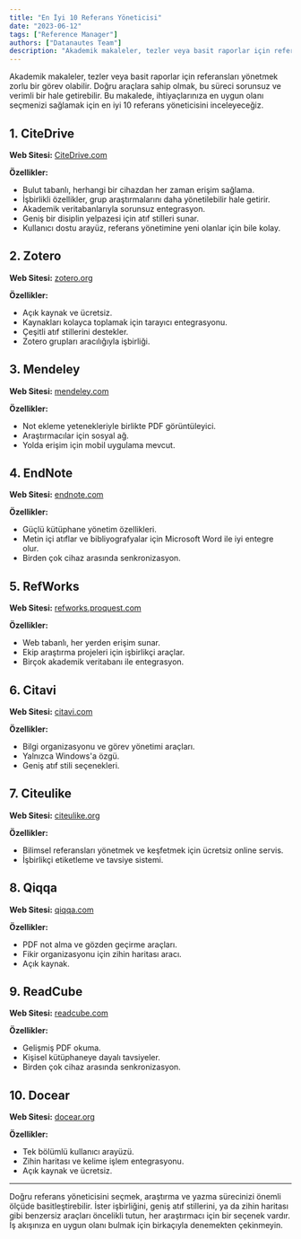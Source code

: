 ```yaml
---
title: "En İyi 10 Referans Yöneticisi"
date: "2023-06-12"
tags: ["Reference Manager"]
authors: ["Datanautes Team"]
description: "Akademik makaleler, tezler veya basit raporlar için referansları yönetmek zorlu bir görev olabilir. Doğru araçlara sahip olmak, bu süreci sorunsuz ve verimli bir hale getirebilir. Bu makalede, ihtiyaçlarınıza en uygun olanı seçmenizi sağlamak için en iyi 10 referans yöneticisini inceleyeceğiz."
---
```


Akademik makaleler, tezler veya basit raporlar için referansları yönetmek zorlu bir görev olabilir. Doğru araçlara sahip olmak, bu süreci sorunsuz ve verimli bir hale getirebilir. Bu makalede, ihtiyaçlarınıza en uygun olanı seçmenizi sağlamak için en iyi 10 referans yöneticisini inceleyeceğiz.

## 1. **CiteDrive**

**Web Sitesi:** [CiteDrive.com](https://citedrive.com/)

**Özellikler:**

- Bulut tabanlı, herhangi bir cihazdan her zaman erişim sağlama.
- İşbirlikli özellikler, grup araştırmalarını daha yönetilebilir hale getirir.
- Akademik veritabanlarıyla sorunsuz entegrasyon.
- Geniş bir disiplin yelpazesi için atıf stilleri sunar.
- Kullanıcı dostu arayüz, referans yönetimine yeni olanlar için bile kolay.

## 2. **Zotero**

**Web Sitesi:** [zotero.org](https://www.zotero.org/)

**Özellikler:**

- Açık kaynak ve ücretsiz.
- Kaynakları kolayca toplamak için tarayıcı entegrasyonu.
- Çeşitli atıf stillerini destekler.
- Zotero grupları aracılığıyla işbirliği.

## 3. **Mendeley**

**Web Sitesi:** [mendeley.com](https://www.mendeley.com/)

**Özellikler:**

- Not ekleme yetenekleriyle birlikte PDF görüntüleyici.
- Araştırmacılar için sosyal ağ.
- Yolda erişim için mobil uygulama mevcut.

## 4. **EndNote**

**Web Sitesi:** [endnote.com](https://www.endnote.com/)

**Özellikler:**

- Güçlü kütüphane yönetim özellikleri.
- Metin içi atıflar ve bibliyografyalar için Microsoft Word ile iyi entegre olur.
- Birden çok cihaz arasında senkronizasyon.

## 5. **RefWorks**

**Web Sitesi:** [refworks.proquest.com](https://refworks.proquest.com/)

**Özellikler:**

- Web tabanlı, her yerden erişim sunar.
- Ekip araştırma projeleri için işbirlikçi araçlar.
- Birçok akademik veritabanı ile entegrasyon.

## 6. **Citavi**

**Web Sitesi:** [citavi.com](https://www.citavi.com/)

**Özellikler:**

- Bilgi organizasyonu ve görev yönetimi araçları.
- Yalnızca Windows'a özgü.
- Geniş atıf stili seçenekleri.

## 7. **Citeulike**

**Web Sitesi:** [citeulike.org](http://www.citeulike.org/)

**Özellikler:**

- Bilimsel referansları yönetmek ve keşfetmek için ücretsiz online servis.
- İşbirlikçi etiketleme ve tavsiye sistemi.

## 8. **Qiqqa**

**Web Sitesi:** [qiqqa.com](https://www.qiqqa.com/)

**Özellikler:**

- PDF not alma ve gözden geçirme araçları.
- Fikir organizasyonu için zihin haritası aracı.
- Açık kaynak.

## 9. **ReadCube**

**Web Sitesi:** [readcube.com](https://www.readcube.com/)

**Özellikler:**

- Gelişmiş PDF okuma.
- Kişisel kütüphaneye dayalı tavsiyeler.
- Birden çok cihaz arasında senkronizasyon.

## 10. **Docear**

**Web Sitesi:** [docear.org](http://www.docear.org/)

**Özellikler:**

- Tek bölümlü kullanıcı arayüzü.
- Zihin haritası ve kelime işlem entegrasyonu.
- Açık kaynak ve ücretsiz.

---

Doğru referans yöneticisini seçmek, araştırma ve yazma sürecinizi önemli ölçüde basitleştirebilir. İster işbirliğini, geniş atıf stillerini, ya da zihin haritası gibi benzersiz araçları öncelikli tutun, her araştırmacı için bir seçenek vardır. İş akışınıza en uygun olanı bulmak için birkaçıyla denemekten çekinmeyin.
